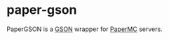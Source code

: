 # paper-gson

PaperGSON is a [GSON](https://github.com/google/gson) wrapper for [PaperMC](https://github.com/PaperMC/Paper) servers.
